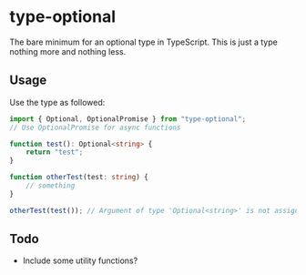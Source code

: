 # type-optional 

The bare minimum for an optional type in TypeScript. This is just a type nothing more and nothing less.

## Usage

Use the type as followed:

```ts
import { Optional, OptionalPromise } from "type-optional";
// Use OptionalPromise for async functions

function test(): Optional<string> {
    return "test";
}

function otherTest(test: string) {
    // something
}

otherTest(test()); // Argument of type 'Optional<string>' is not assignable to parameter of type 'string'. Type 'undefined' is not assignable to type 'string'
```

## Todo

- Include some utility functions?